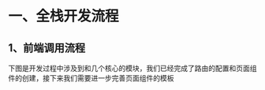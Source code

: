 
# 一、全栈开发流程

## 1、前端调用流程

下图是开发过程中涉及到和几个核心的模块，我们已经完成了路由的配置和页面组件的创建，接下来我们需要进一步完善页面组件的模板<template>部分，以及脚本<script>等部分的开发，然后创建前后端对接需要的api模块，最后通过api模块向后端接口发起调用。

![img](../../images/261fe060-99c7-4466-8777-2bbb09a0d96a.png)

## 2、nginx反向代理配置

目前，应用程序的前后端基本架构如下：srb-admin是前端程序，直接调用后端的srb-core微服务

![img](../../images/3a14edd8-4d22-4912-850d-ea067a47f822.png)

为了能够让前端程序能够同时对接多个后端服务，我们可以使用多种解决方案，例如nginx反向代理、微服务网关等。这里我们先使用nginx作为前后端中间的反向代理层，架构如下

![img](../../images/8e230713-7365-4e72-a858-beec8b0f0d76.png)

nginx的配置
```nginx
server {
    listen       80;
    server_name  localhost;
    location ~ /core/ {           
        proxy_pass http://localhost:8110;
    }
    location ~ /sms/ {           
        proxy_pass http://localhost:8120;
    }
    location ~ /oss/ {           
            proxy_pass http://localhost:8130;
    }
}
```

nginx的命令
```shell
start nginx #启动
nginx -s stop #停止
nginx -s reload #重新加载配置
```

前端的配置： .env.development
```properties
# base api：连接到nginx
VUE_APP_BASE_API = 'http://localhost'
```

## 3、mock-server

VUE_APP_BASE_API的修改会影响到平台模拟登录功能的mock数据，因此需要修改mock-server的地址

修改 mock/mock-server.js 文件 第37行

```js
url: new RegExp(`/dev-api${url}`),
```

修改 src/api/user.js中的接口调用，为每一个远程调用添加配置

```
baseURL: '/dev-api',
```

# 二、前端组件开发

## 1、定义api模块

创建文件 src/api/core/integral-grade.js

```js
// @ 符号在vue.config.js 中配置， 表示 'src' 路径的别名
import request from '@/utils/request'
export default {
  list() {
    return request({
      url: '/admin/core/integralGrade/list',
      method: 'get'
    })
  }
}
```

## 2、定义页面组件脚本

src/views/core/integral-grade/list.vue

```js
<script>
import integralGradeApi from '@/api/core/integral-grade'
export default {
  // 定义数据模型
  data() {
    return {
      list: [] // 数据列表
    }
  },
  // 页面渲染成功后获取数据
  created() {
    this.fetchData()
  },
  // 定义方法
  methods: {
    fetchData() {
      // 调用api
      integralGradeApi.list().then(response => {
        this.list = response.data.list
      })
    }
  }
}
</script>
```

## 3、定义页面组件模板

```vue
<template>
  <div class="app-container">
    <!-- 表格 -->
    <el-table :data="list" border stripe>
      <el-table-column type="index" width="50" />
      <el-table-column prop="borrowAmount" label="借款额度" />
      <el-table-column prop="integralStart" label="积分区间开始" />
      <el-table-column prop="integralEnd" label="积分区间结束" />
    </el-table>
  </div>
</template>
```

## 4、axios响应拦截器修改

src/utils/request.js 中 将第49行的 

```js
if (res.code !== 20000) {
```

修改成

```js
if (res.code !== 0 && res.code !== 20000) {
```

因为我们的后端接口统一结果判断0为成功的响应结果，而mock数据判断20000位正确的结果
